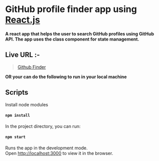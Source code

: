 # GitHub profile finder app using [React.js](https://reactjs.org)

**A react app that helps the user to search GitHub profiles using GitHub API. The app uses the class component for state management.**

## Live URL :-

> [Github Finder]()

**OR your can do the following to run in your local machine**

## Scripts

Install node modules

#### `npm install`

In the project directory, you can run:

#### `npm start`

Runs the app in the development mode.<br>
Open [http://localhost:3000](http://localhost:3000) to view it in the browser.
